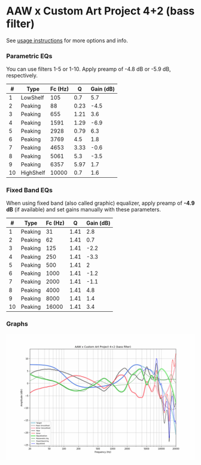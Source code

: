 # AAW x Custom Art Project 4+2 (bass filter)
See [usage instructions](https://github.com/jaakkopasanen/AutoEq#usage) for more options and info.

### Parametric EQs
You can use filters 1-5 or 1-10. Apply preamp of -4.8 dB or -5.9 dB, respectively.

|   # | Type      |   Fc (Hz) |    Q |   Gain (dB) |
|-----|-----------|-----------|------|-------------|
|   1 | LowShelf  |       105 | 0.7  |         5.7 |
|   2 | Peaking   |        88 | 0.23 |        -4.5 |
|   3 | Peaking   |       655 | 1.21 |         3.6 |
|   4 | Peaking   |      1591 | 1.29 |        -6.9 |
|   5 | Peaking   |      2928 | 0.79 |         6.3 |
|   6 | Peaking   |      3769 | 4.5  |         1.8 |
|   7 | Peaking   |      4653 | 3.33 |        -0.6 |
|   8 | Peaking   |      5061 | 5.3  |        -3.5 |
|   9 | Peaking   |      6357 | 5.97 |         1.7 |
|  10 | HighShelf |     10000 | 0.7  |         1.6 |

### Fixed Band EQs
When using fixed band (also called graphic) equalizer, apply preamp of **-4.9 dB** (if available) and set gains manually with these parameters.

|   # | Type    |   Fc (Hz) |    Q |   Gain (dB) |
|-----|---------|-----------|------|-------------|
|   1 | Peaking |        31 | 1.41 |         2.8 |
|   2 | Peaking |        62 | 1.41 |         0.7 |
|   3 | Peaking |       125 | 1.41 |        -2.2 |
|   4 | Peaking |       250 | 1.41 |        -3.3 |
|   5 | Peaking |       500 | 1.41 |         2   |
|   6 | Peaking |      1000 | 1.41 |        -1.2 |
|   7 | Peaking |      2000 | 1.41 |        -1.1 |
|   8 | Peaking |      4000 | 1.41 |         4.8 |
|   9 | Peaking |      8000 | 1.41 |         1.4 |
|  10 | Peaking |     16000 | 1.41 |         3.4 |

### Graphs
![](./AAW%20x%20Custom%20Art%20Project%204+2%20(bass%20filter).png)
